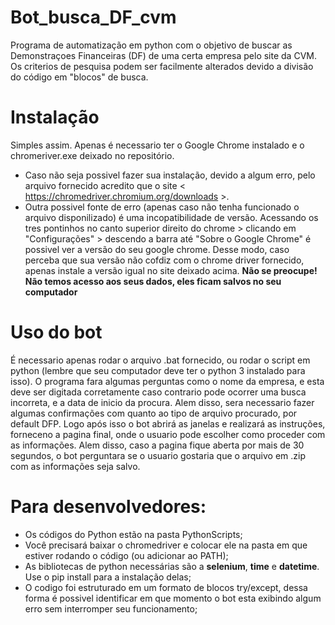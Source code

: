 # Bot_busca_DF_cvm
Programa de automatização em python com o objetivo de buscar as Demonstraçoes Financeiras (DF) de uma certa empresa pelo site da CVM. Os criterios de pesquisa podem ser facilmente alterados devido a divisão do código em "blocos" de busca.

# Instalação
Simples assim. Apenas é necessario ter o Google Chrome instalado e o chromeriver.exe deixado no repositório. 
* Caso não seja possivel fazer sua instalação, devido a algum erro, pelo arquivo fornecido acredito que o site < https://chromedriver.chromium.org/downloads >. 
* Outra possivel fonte de erro (apenas caso não tenha funcionado o arquivo disponilizado) é uma incopatibilidade de versão. Acessando os tres pontinhos no canto superior direito do chrome > clicando em "Configurações" > descendo a barra até "Sobre o Google Chrome" é possivel ver a versão do seu google chrome. Desse modo, caso perceba que sua versão não cofdiz com o chrome driver fornecido, apenas instale a versão igual no site deixado acima.
**Não se preocupe! Não temos acesso aos seus dados, eles ficam salvos no seu computador**

# Uso do bot
É necessario apenas rodar o arquivo .bat fornecido, ou rodar o script em python (lembre que seu computador deve ter o python 3 instalado para isso).
O programa fara algumas perguntas como o nome da empresa, e esta deve ser digitada corretamente caso contrario pode ocorrer uma busca incorreta, e a data de inicio da procura. Alem disso, sera necessario fazer algumas confirmações com quanto ao tipo de arquivo procurado, por default DFP. Logo após isso o bot abrirá as janelas e realizará as instruções, forneceno a pagina final, onde o usuario pode escolher como proceder com as informações. Alem disso, caso a pagina fique aberta por mais de 30 segundos, o bot perguntara se o usuario gostaria que o arquivo em .zip com as informações seja salvo.

# Para desenvolvedores:
* Os códigos do Python estão na pasta PythonScripts;
* Você precisará baixar o chromedriver e colocar ele na pasta em que estiver rodando o código (ou adicionar ao PATH);
* As bibliotecas de python necessárias são a **selenium**, **time** e  **datetime**. Use o pip install para a instalação delas;
* O codigo foi estruturado em um formato de blocos try/except, dessa forma é possivel identificar em que momento o bot esta exibindo algum erro sem interromper seu funcionamento;
